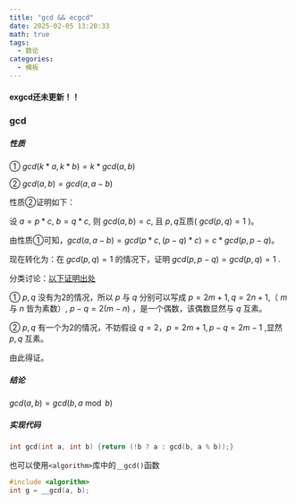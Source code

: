 ```yaml
---
title: "gcd && ecgcd"     
date: 2025-02-05 13:20:33
math: true
tags: 
  - 数论
categories: 
  - 模板
---
```


#### exgcd还未更新！！

### gcd

##### 性质

①  $gcd(k* a, k* b) = k*gcd(a,b)$

②  $gcd(a,b) = gcd(a,a-b)$

性质②证明如下：

设 $a=p*c$, $b = q*c$, 则 $gcd(a,b) = c$, 且 $p,q$互质( $gcd(p,q)=1$ )。

由性质①可知，$gcd(a, a-b)=gcd(p*c, (p-q)*c)=c*gcd(p,p-q)$。

现在转化为：在 $gcd(p,q)=1$ 的情况下，证明 $gcd(p,p-q)=gcd(p,q)=1$ .

分类讨论：[以下证明出处](https://www.cnblogs.com/dancewithautomation/archive/2012/06/23/2559451.html)

① $p,q$ 没有为2的情况，所以 $p$ 与 $q$ 分别可以写成 $p=2m+1,q=2n+1$,（ $m$ 与 $n$ 皆为素数）, $p-q=2(m-n)$ ，是一个偶数，该偶数显然与 $q$ 互素。

② $p,q$ 有一个为2的情况，不妨假设 $q=2，p=2m+1,p-q=2m-1$ ,显然 $p,q$ 互素。

由此得证。



##### 结论

$gcd(a,b)=gcd(b,a\bmod b)$ 

##### 实现代码

```cpp
int gcd(int a, int b) {return (!b ? a : gcd(b, a % b));}
```

也可以使用`<algorithm>`库中的`__gcd()`函数

```cpp
#include <algorithm>
int g = __gcd(a, b);
```

